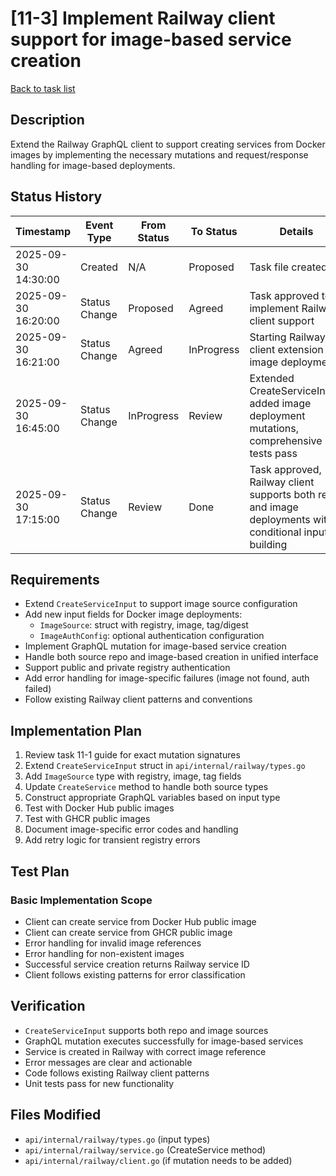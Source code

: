 # [11-3] Implement Railway client support for image-based service creation

[Back to task list](./tasks.md)

## Description
Extend the Railway GraphQL client to support creating services from Docker images by implementing the necessary mutations and request/response handling for image-based deployments.

## Status History
| Timestamp | Event Type | From Status | To Status | Details | User |
|-----------|------------|-------------|-----------|---------|------|
| 2025-09-30 14:30:00 | Created | N/A | Proposed | Task file created | ai-agent |
| 2025-09-30 16:20:00 | Status Change | Proposed | Agreed | Task approved to implement Railway client support | sean |
| 2025-09-30 16:21:00 | Status Change | Agreed | InProgress | Starting Railway client extension for image deployments | ai-agent |
| 2025-09-30 16:45:00 | Status Change | InProgress | Review | Extended CreateServiceInput, added image deployment mutations, comprehensive tests pass | ai-agent |
| 2025-09-30 17:15:00 | Status Change | Review | Done | Task approved, Railway client supports both repo and image deployments with conditional input building | sean |

## Requirements
- Extend `CreateServiceInput` to support image source configuration
- Add new input fields for Docker image deployments:
  - `ImageSource`: struct with registry, image, tag/digest
  - `ImageAuthConfig`: optional authentication configuration
- Implement GraphQL mutation for image-based service creation
- Handle both source repo and image-based creation in unified interface
- Support public and private registry authentication
- Add error handling for image-specific failures (image not found, auth failed)
- Follow existing Railway client patterns and conventions

## Implementation Plan
1. Review task 11-1 guide for exact mutation signatures
2. Extend `CreateServiceInput` struct in `api/internal/railway/types.go`
3. Add `ImageSource` type with registry, image, tag fields
4. Update `CreateService` method to handle both source types
5. Construct appropriate GraphQL variables based on input type
6. Test with Docker Hub public images
7. Test with GHCR public images
8. Document image-specific error codes and handling
9. Add retry logic for transient registry errors

## Test Plan
### Basic Implementation Scope
- Client can create service from Docker Hub public image
- Client can create service from GHCR public image
- Error handling for invalid image references
- Error handling for non-existent images
- Successful service creation returns Railway service ID
- Client follows existing patterns for error classification

## Verification
- `CreateServiceInput` supports both repo and image sources
- GraphQL mutation executes successfully for image-based services
- Service is created in Railway with correct image reference
- Error messages are clear and actionable
- Code follows existing Railway client patterns
- Unit tests pass for new functionality

## Files Modified
- `api/internal/railway/types.go` (input types)
- `api/internal/railway/service.go` (CreateService method)
- `api/internal/railway/client.go` (if mutation needs to be added)

